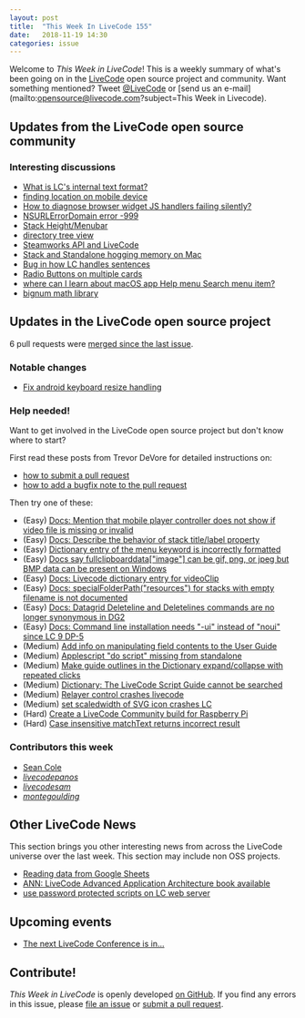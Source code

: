 ```yaml
---
layout: post
title:  "This Week In LiveCode 155"
date:   2018-11-19 14:30
categories: issue
---
```


Welcome to *This Week in LiveCode*!  This is a weekly summary of what's been
going on in the [LiveCode](https://livecode.com/) open source project and
community.  Want something mentioned?  Tweet
[@LiveCode](https://twitter.com/LiveCode) or
[send us an e-mail](mailto:opensource@livecode.com?subject=This Week in Livecode).

## Updates from the LiveCode open source community

<!---
### News & blog posts

- [This month only: Get a Hacktoberfest t-shirt by contributing to LiveCode](https://hacktoberfest.digitalocean.com): Submit 5 pull requests and get a free Hacktoberfest T-shirt!
--->

### Interesting discussions

- [What is LC's internal text format?](https://www.mail-archive.com/use-livecode@lists.runrev.com/msg99017.html)
- [finding location on mobile device](https://www.mail-archive.com/use-livecode@lists.runrev.com/msg99044.html)
- [How to diagnose browser widget JS handlers failing silently?](https://www.mail-archive.com/use-livecode@lists.runrev.com/msg99062.html)
- [NSURLErrorDomain error -999](https://www.mail-archive.com/use-livecode@lists.runrev.com/msg99064.html)
- [Stack Height/Menubar](https://www.mail-archive.com/use-livecode@lists.runrev.com/msg99085.html)
- [directory tree view](https://www.mail-archive.com/use-livecode@lists.runrev.com/msg99099.html)
- [Steamworks API and LiveCode](https://www.mail-archive.com/use-livecode@lists.runrev.com/msg99105.html)
- [Stack and Standalone hogging memory on Mac](https://www.mail-archive.com/use-livecode@lists.runrev.com/msg99116.html)
- [Bug in how LC handles sentences](https://www.mail-archive.com/use-livecode@lists.runrev.com/msg99130.html)
- [Radio Buttons on multiple cards](https://www.mail-archive.com/use-livecode@lists.runrev.com/msg99135.html)
- [where can I learn about macOS app Help menu Search menu item?](https://www.mail-archive.com/use-livecode@lists.runrev.com/msg99146.html)
- [bignum math library](https://www.mail-archive.com/use-livecode@lists.runrev.com/msg99158.html)

## Updates in the LiveCode open source project

6 pull requests were [merged since the last issue](https://github.com/search?q=org%3Alivecode+is%3Apublic+is%3Apr+is%3Amerged+merged%3A2018-11-12..2018-11-18&type=Issues).

<!---
### New LiveCode releases

- [LiveCode 9.0.2 RC-1](https://www.mail-archive.com/use-livecode@lists.runrev.com/msg98927.html)
--->



### Notable changes

- [Fix android keyboard resize handling](https://github.com/livecode/livecode/pull/6788)

<!---
### Bug of the week

- [Bug 21677 - Browser Widget caches css and will not refresh](http://quality.livecode.com/show_bug.cgi?id=21677)

The reporter provided a detailed recipe as well as a helpful simple sample stack that allowed us to test and confirm the problem quickly.
--->



### Help needed!

Want to get involved in the LiveCode open source project but don't know where
to start?  

First read these posts from Trevor DeVore for detailed instructions on:

- [how to submit a pull request](https://www.mail-archive.com/use-livecode@lists.runrev.com/msg98530.html)
- [how to add a bugfix note to the pull request](https://www.mail-archive.com/use-livecode@lists.runrev.com/msg98585.html)

Then try one of these:

- (Easy) [Docs: Mention that mobile player controller does not show if video file is missing or invalid](https://quality.livecode.com/show_bug.cgi?id=19631)
- (Easy) [Docs: Describe the behavior of stack title/label property](https://quality.livecode.com/show_bug.cgi?id=19660)
- (Easy) [Dictionary entry of the menu keyword is incorrectly formatted](https://quality.livecode.com/show_bug.cgi?id=20364)
- (Easy) [Docs say fullclipboarddata["image"] can be gif, png, or jpeg but BMP data can be present on Windows](https://quality.livecode.com/show_bug.cgi?id=20472)
- (Easy) [Docs: Livecode dictionary entry for videoClip](https://quality.livecode.com/show_bug.cgi?id=21156)
- (Easy) [Docs: specialFolderPath("resources") for stacks with empty filename is not documented](https://quality.livecode.com/show_bug.cgi?id=21183)
- (Easy) [Docs: Datagrid Deleteline and Deletelines commands are no longer synonymous in DG2](https://quality.livecode.com/show_bug.cgi?id=21576)
- (Easy) [Docs: Command line installation needs "-ui" instead of "noui" since LC 9 DP-5](https://quality.livecode.com/show_bug.cgi?id=21340)
- (Medium) [Add info on manipulating field contents to the User Guide](http://quality.livecode.com/show_bug.cgi?id=18990)
- (Medium) [Applescript "do script" missing from standalone](http://quality.livecode.com/show_bug.cgi?id=20993)
- (Medium) [Make guide outlines in the Dictionary expand/collapse with repeated clicks](http://quality.livecode.com/show_bug.cgi?id=18184)
- (Medium) [Dictionary: The LiveCode Script Guide cannot be searched](http://quality.livecode.com/show_bug.cgi?id=15957)
- (Medium) [Relayer control crashes livecode](https://quality.livecode.com/show_bug.cgi?id=21460)
- (Medium) [set scaledwidth of SVG icon crashes LC](https://quality.livecode.com/show_bug.cgi?id=21683)
- (Hard) [Create a LiveCode Community build for Raspberry Pi](http://forums.livecode.com/viewtopic.php?f=76&t=27912)
- (Hard) [Case insensitive matchText returns incorrect result](https://quality.livecode.com/show_bug.cgi?id=15312)


### Contributors this week

- [Sean Cole](https://github.com/seaniepie)
- *[livecodepanos](https://github.com/livecodepanos)*  
- *[livecodesam](https://github.com/livecodesam)*  
- *[montegoulding](https://github.com/montegoulding)*


## Other LiveCode News


This section brings you other interesting news from across the LiveCode universe over the last week. This section may include non OSS projects.

- [Reading data from Google Sheets](https://www.mail-archive.com/use-livecode@lists.runrev.com/msg99052.html)
- [ANN: LiveCode Advanced Application Architecture book available](https://www.mail-archive.com/use-livecode@lists.runrev.com/msg99100.html)
- [use password protected scripts on LC web server](https://www.mail-archive.com/use-livecode@lists.runrev.com/msg99144.html)

## Upcoming events

* [The next LiveCode Conference is in...](https://www.mail-archive.com/use-livecode@lists.runrev.com/msg94801.html)


## Contribute!

*This Week in LiveCode* is openly developed
[on GitHub](https://github.com/livecode/this-week-in-livecode).
If you find any errors in this issue, please
[file an issue](https://github.com/livecode/this-week-in-livecode/issues) or
[submit a pull request](https://github.com/livecode/this-week-in-livecode/pulls).
